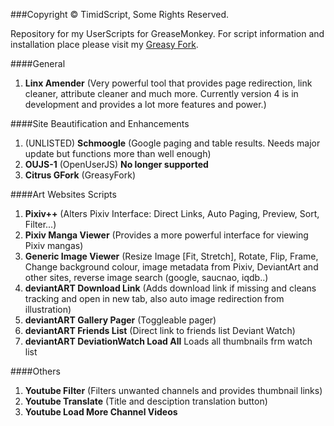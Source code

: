 ###Copyright © TimidScript, Some Rights Reserved.

Repository for my UserScripts for GreaseMonkey. For script information and installation place please visit my [Greasy Fork](https://greasyfork.org/en/users/1455). 

####General
1. **Linx Amender** (Very powerful tool that provides page redirection, link cleaner, attribute cleaner and much more. Currently version 4 is in development and provides a lot more features and power.)

####Site Beautification and Enhancements
1. (UNLISTED) **Schmoogle** (Google paging and table results. Needs major update but functions more than well enough)
2. **OUJS-1** (OpenUserJS) **No longer supported**
3. **Citrus GFork** (GreasyFork)

####Art Websites Scripts
1. **Pixiv++** (Alters Pixiv Interface: Direct Links, Auto Paging, Preview, Sort, Filter...)
2. **Pixiv Manga Viewer** (Provides a more powerful interface for viewing Pixiv mangas)
3. **Generic Image Viewer** (Resize Image [Fit, Stretch], Rotate, Flip, Frame, Change background colour, image metadata from Pixiv, DeviantArt and other sites, reverse image search (google, saucnao, iqdb..)
4. **deviantART Download Link** (Adds download link if missing and cleans tracking and open in new tab, also auto image redirection from illustration)
5. **deviantART Gallery Pager** (Toggleable pager)
6. **deviantART Friends List** (Direct link to friends list Deviant Watch)
7. **deviantART DeviationWatch Load All** Loads all thumbnails frm watch list

####Others
1. **Youtube Filter** (Filters unwanted channels and provides thumbnail links)
2. **Youtube Translate** (Title and desciption translation button)
3. **Youtube Load More Channel Videos**

